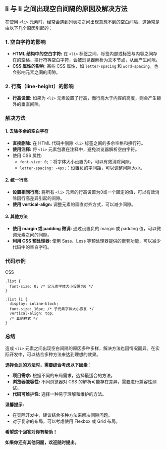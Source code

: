 ## li 与 li 之间出现空白间隔的原因及解决方法

在使用 `<li>` 元素时，经常会遇到列表项之间出现意想不到的空白间隔，这通常是由以下几个原因引起的：

### 1. **空白字符的影响**

- **HTML 结构中的空白字符:** 在 `<li>` 标签之间、标签内部或标签与内容之间存在的空格、换行符等空白字符，会被浏览器解析为文本节点，从而产生间隙。
- **CSS 属性的影响:** 某些 CSS 属性，如 `letter-spacing` 和 `word-spacing`，也会影响元素之间的间隙。

### 2. **行高（line-height）的影响**

- **行高设置:** 如果为 `<li>` 元素设置了行高，而行高大于内容的高度，则会产生额外的垂直间隙。

### 解决方法

#### 1. **去除多余的空白字符**

- **直接删除:** 在 HTML 代码中删除 `<li>` 标签之间的多余空格和换行符。
- **使用注释:** 将 `<li>` 元素包裹在注释中，避免浏览器解析空白字符。
- 使用 CSS 属性:
  - `font-size: 0;`：将字体大小设置为0，可以有效消除间隙。
  - `letter-spacing: -4px;`：设置负的字间距，可以调整间隙大小。

#### 2. **统一行高**

- **设置相同行高:** 将所有 `<li>` 元素的行高设置为0或一个固定的值，可以有效消除因行高差异引起的间隙。
- **使用 vertical-align:** 调整元素的垂直对齐方式，可以减少间隙。

#### 3. **其他方法**

- **使用 margin 或 padding 微调:** 通过设置负的 margin 或 padding 值，可以微调元素之间的间隙。
- **利用 CSS 预处理器:** 使用 Sass、Less 等预处理器提供的嵌套功能，可以减少代码中的空白字符。

### 代码示例

CSS

```
.list {
  font-size: 0; /* 父元素字体大小设置为0 */
}

.list li {
  display: inline-block;
  font-size: 16px; /* 子元素字体大小恢复 */
  vertical-align: top;
  /* 其他样式 */
}
```

### 总结

造成 `<li>` 元素之间出现空白间隔的原因多种多样，解决方法也因情况而异。在实际开发中，可以结合多种方法来达到理想的效果。

**选择合适的方法时，需要综合考虑以下因素：**

- **项目需求:** 根据不同的布局需求，选择最适合的方法。
- **浏览器兼容性:** 不同浏览器对 CSS 的解析可能存在差异，需要进行兼容性测试。
- **代码可维护性:** 选择一种易于理解和维护的方法。

**温馨提示:**

- 在实际开发中，建议结合多种方法来解决间隙问题。
- 对于复杂的布局，可以考虑使用 Flexbox 或 Grid 布局。

**希望这个回答对你有帮助！**

**如果你还有其他问题，欢迎随时提出。**